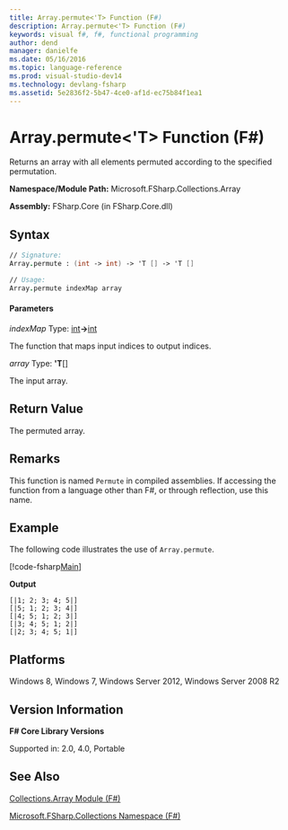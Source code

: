 ```yaml
---
title: Array.permute<'T> Function (F#)
description: Array.permute<'T> Function (F#)
keywords: visual f#, f#, functional programming
author: dend
manager: danielfe
ms.date: 05/16/2016
ms.topic: language-reference
ms.prod: visual-studio-dev14
ms.technology: devlang-fsharp
ms.assetid: 5e2836f2-5b47-4ce0-af1d-ec75b84f1ea1 
---
```


# Array.permute<'T> Function (F#)

Returns an array with all elements permuted according to the specified permutation.

**Namespace/Module Path:** Microsoft.FSharp.Collections.Array

**Assembly:** FSharp.Core (in FSharp.Core.dll)


## Syntax

```fsharp
// Signature:
Array.permute : (int -> int) -> 'T [] -> 'T []

// Usage:
Array.permute indexMap array
```

#### Parameters
*indexMap*
Type: [int](https://msdn.microsoft.com/library/025d5455-3622-4ea5-9573-3ecbd4ee1375)**-&gt;**[int](https://msdn.microsoft.com/library/025d5455-3622-4ea5-9573-3ecbd4ee1375)


The function that maps input indices to output indices.


*array*
Type: **'T**[[]](https://msdn.microsoft.com/library/def20292-9aae-4596-9275-b94e594f8493)


The input array.

## Return Value

The permuted array.

## Remarks
This function is named `Permute` in compiled assemblies. If accessing the function from a language other than F#, or through reflection, use this name.

## Example

The following code illustrates the use of `Array.permute`.

[!code-fsharp[Main](../../../samples/snippets/fsarrays/snippet34.fs)]

**Output**

```
[|1; 2; 3; 4; 5|]
[|5; 1; 2; 3; 4|]
[|4; 5; 1; 2; 3|]
[|3; 4; 5; 1; 2|]
[|2; 3; 4; 5; 1|]
```

## Platforms
Windows 8, Windows 7, Windows Server 2012, Windows Server 2008 R2

## Version Information
**F# Core Library Versions**

Supported in: 2.0, 4.0, Portable

## See Also
[Collections.Array Module &#40;F&#35;&#41;](Collections.Array-Module-%5BFSharp%5D.md)

[Microsoft.FSharp.Collections Namespace &#40;F&#35;&#41;](Microsoft.FSharp.Collections-Namespace-%5BFSharp%5D.md)